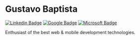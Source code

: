 #  Gustavo Baptista

[![Linkedin Badge](https://img.shields.io/badge/-Gustavo%20Baptista-8257e6?style=flat-square&logo=Linkedin&logoColor=white&link=https://www.linkedin.com/in/gustavogsb/)](https://www.linkedin.com/in/gustavogsb/) 
[![Google Badge](https://img.shields.io/badge/-gustavogsb0@gmail.com-8257e6?style=flat-square&logo=Gmail&logoColor=white&link=mailto:gustavogsb0@gmail.com)](mailto:gustavogsb0@gmail.com) 
[![Microsoft Badge](https://img.shields.io/badge/-gustavogsb@outlook.com-8257e6?style=flat-square&logo=Microsoft&logoColor=white&link=mailto:gustavogsb@outlook.com)](mailto:gustavogsb@outlook.com)


Enthusiast of the best web & mobile development technologies.
